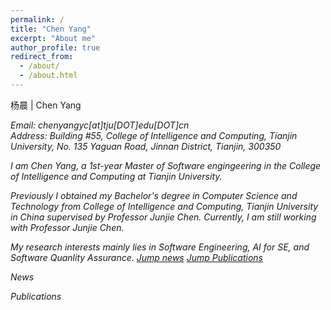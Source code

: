 ```yaml
---
permalink: /
title: "Chen Yang"
excerpt: "About me"
author_profile: true
redirect_from: 
  - /about/
  - /about.html
---
```

杨晨 | Chen Yang
<address>
Email: chenyangyc[at]tju[DOT]edu[DOT]cn <br /> 
Address: Building #55, College of Intelligence and Computing, Tianjin University, No. 135 Yaguan Road, Jinnan District, Tianjin, 300350
<address>

I am Chen Yang, a 1st-year Master of Software engingeering in the College of Intelligence and Computing at Tianjin University.

Previously I obtained my Bachelor's degree in Computer Science and Technology from College of Intelligence and Computing, Tianjin University in China supervised by Professor Junjie Chen.
Currently, I am still working with Professor Junjie Chen.

My research interests mainly lies in Software Engineering, AI for SE, and Software Quanlity Assurance.
<a href="#news">Jump news</a>
<a href="#publications">Jump Publications</a>


<a id="#news">News</a>


<a id="#publications">Publications</a>




